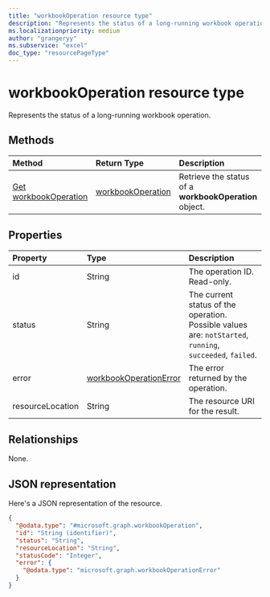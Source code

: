 ```yaml
---
title: "workbookOperation resource type"
description: "Represents the status of a long-running workbook operation."
ms.localizationpriority: medium
author: "grangeryy"
ms.subservice: "excel"
doc_type: "resourcePageType"
---
```


# workbookOperation resource type

Represents the status of a long-running workbook operation.

## Methods

| Method       | Return Type | Description |
|:-------------|:------------|:------------|
| [Get workbookOperation](../api/workbookoperation-get.md) | [workbookOperation](workbookoperation.md) | Retrieve the status of a **workbookOperation** object. |

## Properties

| Property     | Type        | Description |
|:-------------|:------------|:------------|
|id|String| The operation ID. Read-only.|
|status|String| The current status of the operation. Possible values are: `notStarted`, `running`, `succeeded`, `failed`.|
|error|[workbookOperationError](workbookoperationerror.md)| The error returned by the operation.|
|resourceLocation|String| The resource URI for the result.|

## Relationships

None.

## JSON representation

Here's a JSON representation of the resource.

<!-- {
  "blockType": "resource",
  "optionalProperties": [
    "id", "status", "error", "resourceLocation"
  ],
  "@odata.type": "microsoft.graph.workbookOperation",
  "keyProperty": "id"
}-->

```json
{
  "@odata.type": "#microsoft.graph.workbookOperation",
  "id": "String (identifier)",
  "status": "String",
  "resourceLocation": "String",
  "statusCode": "Integer",
  "error": {
    "@odata.type": "microsoft.graph.workbookOperationError"
  }
}
```

<!-- uuid: 16cd6b66-4b1a-43a1-adaf-3a886856ed98
2019-02-04 14:57:30 UTC -->
<!-- {
  "type": "#page.annotation",
  "description": "workbookOperation resource",
  "keywords": "",
  "section": "documentation",
  "tocPath": ""
}-->


